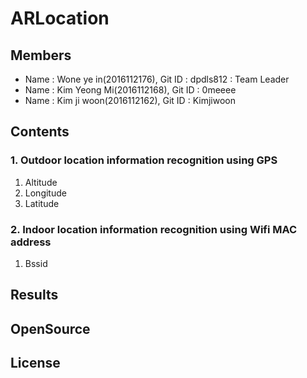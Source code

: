 # ARLocation

## Members
- Name : Wone ye in(2016112176), Git ID : dpdls812 : Team Leader
- Name : Kim Yeong Mi(2016112168), Git ID : 0meeee
- Name : Kim ji woon(2016112162), Git ID : Kimjiwoon

## Contents
### 1. Outdoor location information recognition using GPS
 1. Altitude
 2. Longitude
 3. Latitude

### 2. Indoor location information recognition using Wifi MAC address
 1. Bssid

## Results

## OpenSource

## License
